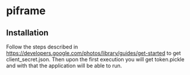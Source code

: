 # piframe

## Installation
Follow the steps described in https://developers.google.com/photos/library/guides/get-started to get client_secret.json. Then upon the first execution you will get token.pickle and with that the application will be able to run.
